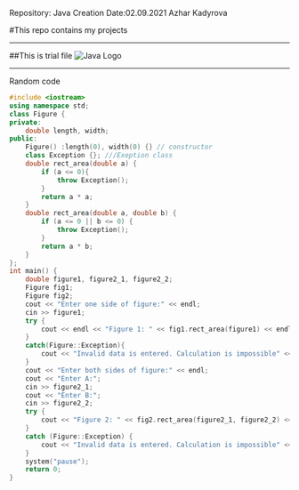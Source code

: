 Repository: Java
Creation Date:02.09.2021
Azhar Kadyrova 

#This repo contains my projects
***
##This is trial file
![Java Logo](https://www.geekandjob.com/uploads/wiki/f03eab0e2926595f84d8e8903a2c08adcd62320e.png)

___
Random code
```C++
#include <iostream>
using namespace std;
class Figure {
private:
	double length, width;
public:
	Figure() :length(0), width(0) {} // constructor
	class Exception {}; ///Exeption class
	double rect_area(double a) {
		if (a <= 0){
			throw Exception();
		}
		return a * a;
	}
	double rect_area(double a, double b) {
		if (a <= 0 || b <= 0) {
			throw Exception();
		}
		return a * b;
	}
};
int main() {
	double figure1, figure2_1, figure2_2;
	Figure fig1;
	Figure fig2;
	cout << "Enter one side of figure:" << endl;
	cin >> figure1;
	try {
		cout << endl << "Figure 1: " << fig1.rect_area(figure1) << endl;
	}
	catch(Figure::Exception){
		cout << "Invalid data is entered. Calculation is impossible" << endl;
	}
	cout << "Enter both sides of figure:" << endl;
	cout << "Enter A:";
	cin >> figure2_1;
	cout << "Enter B:";
	cin >> figure2_2;
	try {
		cout << "Figure 2: " << fig2.rect_area(figure2_1, figure2_2) << endl;
	}
	catch (Figure::Exception) {
		cout << "Invalid data is entered. Calculation is impossible" << endl;
	}
	system("pause");
	return 0;
}
```